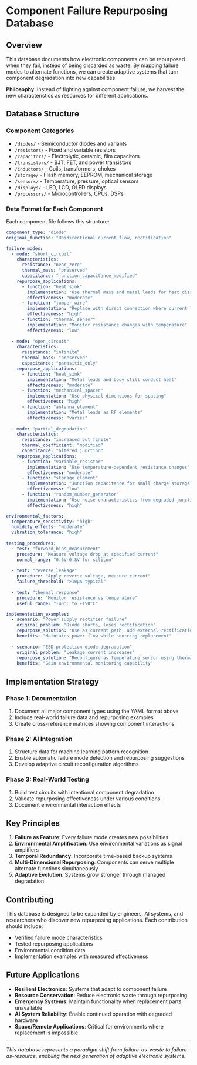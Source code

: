 # Component Failure Repurposing Database

## Overview

This database documents how electronic components can be repurposed when they fail, instead of being discarded as waste. By mapping failure modes to alternate functions, we can create adaptive systems that turn component degradation into new capabilities.

**Philosophy**: Instead of fighting against component failure, we harvest the new characteristics as resources for different applications.

## Database Structure

### Component Categories

- `/diodes/` - Semiconductor diodes and variants
- `/resistors/` - Fixed and variable resistors
- `/capacitors/` - Electrolytic, ceramic, film capacitors
- `/transistors/` - BJT, FET, and power transistors
- `/inductors/` - Coils, transformers, chokes
- `/storage/` - Flash memory, EEPROM, mechanical storage
- `/sensors/` - Temperature, pressure, optical sensors
- `/displays/` - LED, LCD, OLED displays
- `/processors/` - Microcontrollers, CPUs, DSPs

### Data Format for Each Component

Each component file follows this structure:

```yaml
component_type: "diode"
original_function: "Unidirectional current flow, rectification"

failure_modes:
  - mode: "short_circuit"
    characteristics:
      resistance: "near_zero"
      thermal_mass: "preserved"
      capacitance: "junction_capacitance_modified"
    repurpose_applications:
      - function: "heat_sink"
        implementation: "Use thermal mass and metal leads for heat dissipation"
        effectiveness: "moderate"
      - function: "jumper_wire"
        implementation: "Replace with direct connection where current limiting not needed"
        effectiveness: "high"
      - function: "thermal_sensor"
        implementation: "Monitor resistance changes with temperature"
        effectiveness: "low"
        
  - mode: "open_circuit"
    characteristics:
      resistance: "infinite"
      thermal_mass: "preserved"
      capacitance: "parasitic_only"
    repurpose_applications:
      - function: "heat_sink"
        implementation: "Metal leads and body still conduct heat"
        effectiveness: "moderate"
      - function: "mechanical_spacer"
        implementation: "Use physical dimensions for spacing"
        effectiveness: "high"
      - function: "antenna_element"
        implementation: "Metal leads as RF elements"
        effectiveness: "varies"
        
  - mode: "partial_degradation"
    characteristics:
      resistance: "increased_but_finite"
      thermal_coefficient: "modified"
      capacitance: "altered_junction"
    repurpose_applications:
      - function: "variable_resistor"
        implementation: "Use temperature-dependent resistance changes"
        effectiveness: "moderate"
      - function: "storage_element"
        implementation: "Junction capacitance for small charge storage"
        effectiveness: "low"
      - function: "random_number_generator"
        implementation: "Use noise characteristics from degraded junction"
        effectiveness: "high"

environmental_factors:
  temperature_sensitivity: "high"
  humidity_effects: "moderate"
  vibration_tolerance: "high"
  
testing_procedures:
  - test: "forward_bias_measurement"
    procedure: "Measure voltage drop at specified current"
    normal_range: "0.6V-0.8V for silicon"
    
  - test: "reverse_leakage"
    procedure: "Apply reverse voltage, measure current"
    failure_threshold: ">10µA typical"
    
  - test: "thermal_response"
    procedure: "Monitor resistance vs temperature"
    useful_range: "-40°C to +150°C"

implementation_examples:
  - scenario: "Power supply rectifier failure"
    original_problem: "Diode shorts, loses rectification"
    repurpose_solution: "Use as current path, add external rectification"
    benefits: "Maintains power flow while sourcing replacement"
    
  - scenario: "ESD protection diode degradation"
    original_problem: "Leakage current increases"
    repurpose_solution: "Reconfigure as temperature sensor using thermal coefficient"
    benefits: "Gain environmental monitoring capability"
```

## Implementation Strategy

### Phase 1: Documentation

1. Document all major component types using the YAML format above
1. Include real-world failure data and repurposing examples
1. Create cross-reference matrices showing component interactions

### Phase 2: AI Integration

1. Structure data for machine learning pattern recognition
1. Enable automatic failure mode detection and repurposing suggestions
1. Develop adaptive circuit reconfiguration algorithms

### Phase 3: Real-World Testing

1. Build test circuits with intentional component degradation
1. Validate repurposing effectiveness under various conditions
1. Document environmental interaction effects

## Key Principles

1. **Failure as Feature**: Every failure mode creates new possibilities
1. **Environmental Amplification**: Use environmental variations as signal amplifiers
1. **Temporal Redundancy**: Incorporate time-based backup systems
1. **Multi-Dimensional Repurposing**: Components can serve multiple alternate functions simultaneously
1. **Adaptive Evolution**: Systems grow stronger through managed degradation

## Contributing

This database is designed to be expanded by engineers, AI systems, and researchers who discover new repurposing applications. Each contribution should include:

- Verified failure mode characteristics
- Tested repurposing applications
- Environmental condition data
- Implementation examples with measured effectiveness

## Future Applications

- **Resilient Electronics**: Systems that adapt to component failure
- **Resource Conservation**: Reduce electronic waste through repurposing
- **Emergency Systems**: Maintain functionality when replacement parts unavailable
- **AI System Reliability**: Enable continued operation with degraded hardware
- **Space/Remote Applications**: Critical for environments where replacement is impossible

-----

*This database represents a paradigm shift from failure-as-waste to failure-as-resource, enabling the next generation of adaptive electronic systems.*
